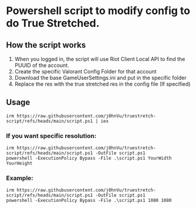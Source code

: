 # Powershell script to modify config to do True Stretched.

## How the script works
1. When you logged in, the script will use Riot Client Local API to find the PUUID of the account.
2. Create the specific Valorant Config Folder for that account
3. Download the base GameUserSettings.ini and put in the specific folder
2. Replace the res with the true stretched res in the config file (If specified)
## Usage

``` 
irm https://raw.githubusercontent.com/j0hnVu/truestretch-script/refs/heads/main/script.ps1 | iex
```

### If you want specific resolution:
```
irm https://raw.githubusercontent.com/j0hnVu/truestretch-script/refs/heads/main/script.ps1 -OutFile script.ps1
powershell -ExecutionPolicy Bypass -File .\script.ps1 YourWidth YourHeight
```

### Example:
```
irm https://raw.githubusercontent.com/j0hnVu/truestretch-script/refs/heads/main/script.ps1 -OutFile script.ps1
powershell -ExecutionPolicy Bypass -File .\script.ps1 1080 1080
```
